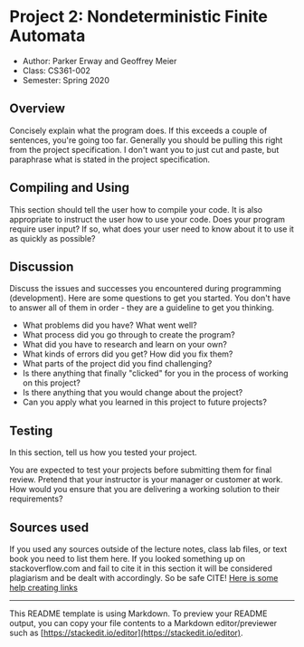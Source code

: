 # Project 2: Nondeterministic Finite Automata

* Author: Parker Erway and Geoffrey Meier
* Class: CS361-002
* Semester: Spring 2020

## Overview

Concisely explain what the program does. If this exceeds a couple of
sentences, you're going too far. Generally you should be pulling this
right from the project specification. I don't want you to just cut and
paste, but paraphrase what is stated in the project specification.

## Compiling and Using

This section should tell the user how to compile your code.  It is
also appropriate to instruct the user how to use your code. Does your
program require user input? If so, what does your user need to know
about it to use it as quickly as possible?

## Discussion

Discuss the issues and successes you encountered during programming
(development). Here are some questions to get you started. You don't
have to answer all of them in order - they are a guideline to get you
thinking.
  * What problems did you have? What went well?
  * What process did you go through to create the program?
  * What did you have to research and learn on your own?
  * What kinds of errors did you get? How did you fix them?
  * What parts of the project did you find challenging?
  * Is there anything that finally "clicked" for you in the process 
  of working on this project?
  * Is there anything that you would change about the project?
  * Can you apply what you learned in this project to future projects?

## Testing

In this section, tell us how you tested your project.

You are expected to test your projects before submitting them for
final review. Pretend that your instructor is your manager or 
customer at work. How would you ensure that you are delivering a 
working solution to their requirements?

## Sources used

If you used any sources outside of the lecture notes, class lab files,
or text book you need to list them here. If you looked something up on
stackoverflow.com and fail to cite it in this section it will be
considered plagiarism and be dealt with accordingly. So be safe CITE!
[Here is some help creating links](https://github.com/adam-p/markdown-here/wiki/Markdown-Cheatsheet#links)

----------
This README template is using Markdown. To preview your README output, you can copy your file contents to a Markdown editor/previewer such as [https://stackedit.io/editor](https://stackedit.io/editor).